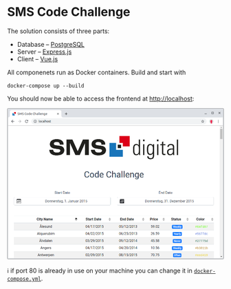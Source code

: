 # SMS Code Challenge

The solution consists of three parts:
* Database – [PostgreSQL](https://www.postgresql.org/)
* Server – [Express.js](https://expressjs.com/)
* Client – [Vue.js](https://vuejs.org/)

All componenets run as Docker containers.
Build and start with

    docker-compose up --build

You should now be able to access the frontend at [http://localhost](http://localhost):

![Screenshot](screenshot.png)

:information_source: if port 80 is already in use on your machine you can change it in [`docker-compose.yml`](docker-compose.yml).
